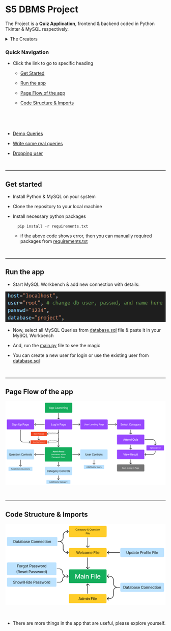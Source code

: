 # S5 DBMS Project
The Project is a **Quiz Application**, frontend & backend coded in Python Tkinter & MySQL respectively. 

<details>
<summary> The Creators </summary>

We 5 people are the brain, ideators, designers, programmers and testers of this Project


</details>



### Quick Navigation

* Click the link to go to specific heading

  * [Get Started](#Get-Started)

  * [Run the app](#Run-the-app)

  * [Page Flow of the app](#Page-Flow-of-the-app)

  * [Code Structure & Imports](#Code-Structure-&-Imports)


<br>
<br>
<br>

  

  * [Demo Queries](#Demo-Queries)

  * [Write some real queries](#Write-some-real-queries)

  * [Dropping user](#Dropping-user)


<br>

<!-- ------------------------------------------- -->

---

## Get started

* Install Python & MySQL on your system

* Clone the repository to your local machine 

* Install necessary python packages

        pip install -r requirements.txt

    * if the above code shows error, then you can manually required packages from [requirements.txt](https://github.com/004Ajay/DBMS-Project/blob/main/requirements.txt)         

<br>

<!-- ------------------------------------------- -->

---

## Run the app

* Start MySQL Workbench & add new connection with details:

![db image](images/readme_imgs/db%20image.png)

* Now, select all MySQL Queries from [database.sql](https://github.com/004Ajay/DBMS-Project/blob/main/database.sql) file & paste it in your MySQL Workbench

* And, run the [main.py](https://github.com/004Ajay/DBMS-Project/blob/main/main.py) file to see the magic

* You can create a new user for login or use the existing user from [database.sql](https://github.com/004Ajay/DBMS-Project/blob/main/database.sql)

<br>

<!-- ------------------------------------------- -->

---

## Page Flow of the app

![Page Flow](images/readme_imgs/PageFlowDBProject.png)

<br>

<!-- ------------------------------------------- -->

---

## Code Structure & Imports

![Structure & Imports](images/readme_imgs/Imports.png)

<br>

* There are more things in the app that are useful, please explore yourself. 
<!-- ------------------------------------------- -->